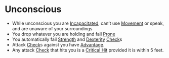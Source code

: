 # Unconscious

- While unconscious you are [Incapacitated](Incapacitated.md), can’t use [Movement](../Game%20Structure/Movement.md) or speak, and are unaware of your surroundings
- You drop whatever you are holding and fall [Prone](Prone.md)
- You automatically fail [Strength](../Player%20Character%20Components/Chosen%20Statistics/Strength.md) and [Dexterity](../Player%20Character%20Components/Chosen%20Statistics/Dexterity.md) [Check](../Game%20Structure/Check.md)s
- Attack [Check](../Game%20Structure/Check.md)s against you have [Advantage](../Dice%20Rolls/Advantage.md).
- Any attack [Check](../Game%20Structure/Check.md) that hits you is a [Critical Hit](../Dice%20Rolls/Critical%20Hit.md) provided it is within 5 feet.